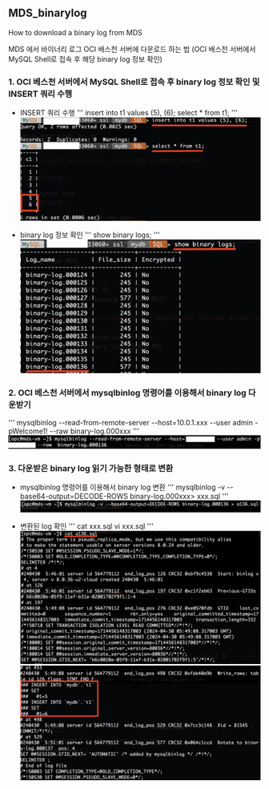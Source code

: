 ## MDS_binarylog
How to download a binary log from MDS

MDS 에서 바이너리 로그 OCI 배스천 서버에 다운로드 하는 법
(OCI 배스천 서버에서  MySQL Shell로 접속 후 해당 binary log 정보 확인)

### 1. OCI 베스천 서버에서 MySQL Shell로 접속 후 binary log 정보 확인 및 INSERT 쿼리 수행
- INSERT 쿼리 수행 
'''
insert into t1 values (5), (6);
select * from t1;
'''
![alt text](image-2.png)

- binary log 정보 확인 
'''
show binary logs;
'''
![chek binary log file](image-3.png)


### 2. OCI 베스천 서버에서 mysqlbinlog 명령어를 이용해서  binary log 다운받기
'''
mysqlbinlog --read-from-remote-server --host=10.0.1.xxx --user admin -pWelcome1! --raw  binary-log.000xxx
'''
![download binlog](image-4.png)

### 3. 다운받은 binary log 읽기 가능한 형태로 변환
- mysqlbinlog 명령어를 이용해서 binary log 변환
'''
mysqlbinlog -v --base64-output=DECODE-ROWS binary-log.000xxx> xxx.sql
'''
![change to a readable format](image-5.png)

- 변환된 log 확인
'''
cat xxx.sql 
vi xxx.sql 
'''
![01log](image-6.png)
![02log](image-7.png)
